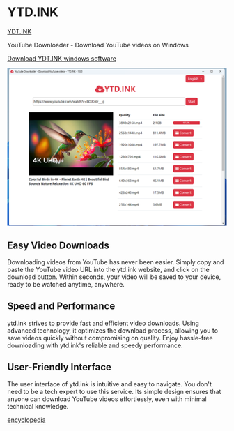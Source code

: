 # YTD.INK

[YDT.INK](https://ytd.ink/)

YouTube Downloader - Download YouTube videos on Windows

[Download YDT.INK windows software](https://github.com/jason2080x/YTD.INK/releases/latest/download/ytd.ink-win32-x64.zip)

<p align="center">
    <img src="screenshot.png">
</p>

## Easy Video Downloads

Downloading videos from YouTube has never been easier. Simply copy and paste the YouTube video URL into the ytd.ink website, and click on the download button. Within seconds, your video will be saved to your device, ready to be watched anytime, anywhere.

## Speed and Performance

ytd.ink strives to provide fast and efficient video downloads. Using advanced technology, it optimizes the download process, allowing you to save videos quickly without compromising on quality. Enjoy hassle-free downloading with ytd.ink's reliable and speedy performance.

## User-Friendly Interface

The user interface of ytd.ink is intuitive and easy to navigate. You don't need to be a tech expert to use this service. Its simple design ensures that anyone can download YouTube videos effortlessly, even with minimal technical knowledge.

[encyclopedia](https://encyclopedia.homes/)
